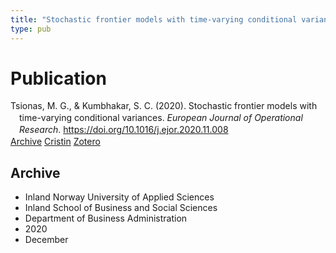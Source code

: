 ```yaml
---
title: "Stochastic frontier models with time-varying conditional variances"
type: pub
---
```

<h1>Publication</h1>
<article id="csl-bib-container-DTCQDHBY" class="csl-bib-container">
  <div class="csl-bib-body" style="line-height: 1.35; padding-left: 1em; text-indent:-1em;">
  <div class="csl-entry">Tsionas, M. G., &amp; Kumbhakar, S. C. (2020). Stochastic frontier models with time-varying conditional variances. <i>European Journal of Operational Research</i>. <a href="https://doi.org/10.1016/j.ejor.2020.11.008">https://doi.org/10.1016/j.ejor.2020.11.008</a></div>
</div>
  <div class="csl-bib-buttons">
    <a href="#taxonomy-article-DTCQDHBY" class="csl-bib-button">Archive</a>
    <a href="https://app.cristin.no/results/show.jsf?id=1859259" alt="Cristin URL" class="csl-bib-button">Cristin</a>
    <a href="http://zotero.org/groups/5022929/items/DTCQDHBY" alt="Zotero URL" class="csl-bib-button">Zotero</a>
  </div>
  <div id="csl-bib-meta-container-DTCQDHBY"></div>
</article>
<div id="csl-bib-meta-DTCQDHBY" class="csl-bib-meta">
  <article id="taxonomy-article-DTCQDHBY" class="taxonomy-article">
    <h1>Archive</h1>
    <ul>
      <li>Inland Norway University of Applied Sciences</li>
      <li>Inland School of Business and Social Sciences</li>
      <li>Department of Business Administration</li>
      <li>2020</li>
      <li>December</li>
    </ul>
  </article>
</div>
